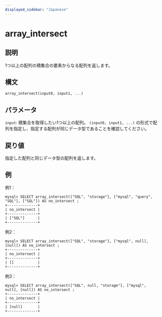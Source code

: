 ```yaml
---
displayed_sidebar: "Japanese"
---
```


# array_intersect

## 説明

1つ以上の配列の積集合の要素からなる配列を返します。

## 構文

```Haskell
array_intersect(input0, input1, ...)
```

## パラメータ

`input`: 積集合を取得したい1つ以上の配列。 `(input0, input1, ...)` の形式で配列を指定し、指定する配列が同じデータ型であることを確認してください。

## 戻り値

指定した配列と同じデータ型の配列を返します。

## 例

例1：

```Plain
mysql> SELECT array_intersect(["SQL", "storage"], ["mysql", "query", "SQL"], ["SQL"]) AS no_intersect ;
+--------------+
| no_intersect |
+--------------+
| ["SQL"]      |
+--------------+
```

例2：

```Plain
mysql> SELECT array_intersect(["SQL", "storage"], ["mysql", null], [null]) AS no_intersect ;
+--------------+
| no_intersect |
+--------------+
| []           |
+--------------+
```

例3：

```Plain
mysql> SELECT array_intersect(["SQL", null, "storage"], ["mysql", null], [null]) AS no_intersect ;
+--------------+
| no_intersect |
+--------------+
| [null]       |
+--------------+
```